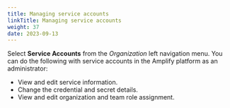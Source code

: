 ```yaml
---
title: Managing service accounts
linkTitle: Managing service accounts
weight: 37
date: 2023-09-13
---
```


Select **Service Accounts** from the *Organization* left navigation menu. You can do the following with service accounts in the Amplify platform as an administrator:

* View and edit service information.
* Change the credential and secret details.
* View and edit organization and team role assignment.
